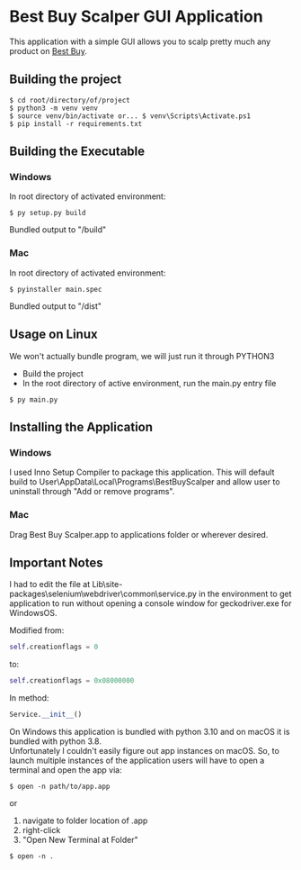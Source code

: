 # Best Buy Scalper GUI Application
This application with a simple GUI allows you to scalp pretty much any product on [Best Buy](https://bestbuy.com).

## Building the project
```shell
$ cd root/directory/of/project
$ python3 -m venv venv
$ source venv/bin/activate or... $ venv\Scripts\Activate.ps1
$ pip install -r requirements.txt
```

## Building the Executable

### Windows
In root directory of activated environment:
```shell
$ py setup.py build
```
Bundled output to "/build"

### Mac
In root directory of activated environment:
```shell
$ pyinstaller main.spec
```
Bundled output to "/dist"

## Usage on Linux
We won't actually bundle program, we will just run it through PYTHON3
- Build the project
- In the root directory of active environment, run the main.py entry file

```shell
$ py main.py
```

## Installing the Application

### Windows
I used Inno Setup Compiler to package this application. This will default build to User\AppData\Local\Programs\BestBuyScalper and allow user to uninstall through "Add or remove programs".

### Mac
Drag Best Buy Scalper.app to applications folder or wherever desired.

## Important Notes
I had to edit the file at Lib\site-packages\selenium\webdriver\common\service.py in the environment to get application to run without opening a console window for geckodriver.exe for WindowsOS.  

Modified from:
```python
self.creationflags = 0
```
to:
```python
self.creationflags = 0x08000000
```

In method:  
```python
Service.__init__()
```

On Windows this application is bundled with python 3.10 and on macOS it is bundled with python 3.8.  
Unfortunately I couldn't easily figure out app instances on macOS. So, to launch multiple instances of the application users will have to open a terminal and open the app via:  
```shell
$ open -n path/to/app.app
```
or

1. navigate to folder location of .app
2. right-click
3. "Open New Terminal at Folder"
```shell
$ open -n .
```